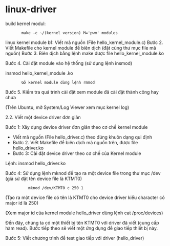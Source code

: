 # linux-driver
build kernel modul:

           make -c ~/(kernel version) M='pwm' modules

linux kernel module
b1: Viết mã nguồn (File hello_kernel_module.c)
Bước 2. Viết Makefile cho kernel module để biên dịch (đặt cùng thư mục file mã nguồn)
Bước 3. Biên dịch bằng lệnh make được file hello_kernel_module.ko

Bước 4. Cài đặt module vào hệ thống (sử dụng lệnh insmod) 

insmod  hello_kernel_module .ko

           Gỡ kernel module dùng lệnh rmmod

Bước 5. Kiểm tra quá trình cài đặt xem module đã cài đặt thành công hay chưa

(Trên Ubuntu, mở System/Log Viewer xem mục kernel log)

2.2. Viết một device driver đơn giản

Bước 1: Xây dựng device driver đơn giản theo cơ chế kernel module

- Viết mã nguồn (File hello_driver.c) theo đúng khuôn dạng qui định
- Bước 2. Viết Makefile để biên dịch mã nguồn trên, được file hello_driver.ko
- Bước 3: Cài đặt device driver theo cơ chế của Kernel module

Lệnh:     insmod hello_driver.ko

Bước 4: Sử dụng lệnh mknod để tạo ra một device file trong thư mục /dev (giả sử đặt tên device file là KTMT0)

              mknod /dev/KTMT0 c 250 1

(Tạo ra một device file có tên là KTMT0 cho device driver kiểu character có major id là 250)

(Xem major id của kernel module hello_driver dùng lệnh cat /proc/devices)

Đến đây, chúng ta có một thiết bị tên KTMT0 với driver đã viết (cung cấp hàm read). Bước tiếp theo sẽ viết một ứng dụng để giao tiếp thiết bị này.

Bước 5: Viết chương trình để test giao tiếp với driver (hello_driver)
